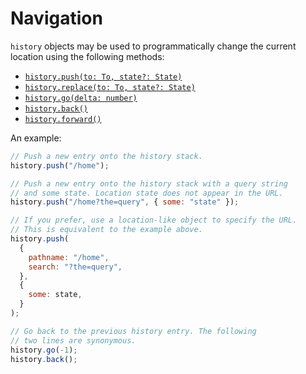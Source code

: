 # Navigation

`history` objects may be used to programmatically change the current location
using the following methods:

- [`history.push(to: To, state?: State)`](api-reference.md#history.push)
- [`history.replace(to: To, state?: State)`](api-reference.md#history.replace)
- [`history.go(delta: number)`](api-reference.md#history.go)
- [`history.back()`](api-reference.md#history.back)
- [`history.forward()`](api-reference.md#history.forward)

An example:

```js
// Push a new entry onto the history stack.
history.push("/home");

// Push a new entry onto the history stack with a query string
// and some state. Location state does not appear in the URL.
history.push("/home?the=query", { some: "state" });

// If you prefer, use a location-like object to specify the URL.
// This is equivalent to the example above.
history.push(
  {
    pathname: "/home",
    search: "?the=query",
  },
  {
    some: state,
  }
);

// Go back to the previous history entry. The following
// two lines are synonymous.
history.go(-1);
history.back();
```
